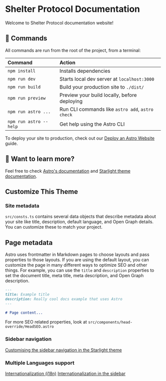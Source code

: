 # Shelter Protocol Documentation

Welcome to Shelter Protocol documentation website!

## 🧞 Commands

All commands are run from the root of the project, from a terminal:

| Command                | Action                                           |
| :--------------------- | :----------------------------------------------- |
| `npm install`          | Installs dependencies                            |
| `npm run dev`          | Starts local dev server at `localhost:3000`      |
| `npm run build`        | Build your production site to `./dist/`          |
| `npm run preview`      | Preview your build locally, before deploying     |
| `npm run astro ...`    | Run CLI commands like `astro add`, `astro check` |
| `npm run astro --help` | Get help using the Astro CLI                     |

To deploy your site to production, check out our [Deploy an Astro Website](https://docs.astro.build/guides/deploy) guide.

## 👀 Want to learn more?

Feel free to check [Astro's documentation](https://docs.astro.build) and [Starlight theme documentation](https://starlight.astro.build/getting-started/).

## Customize This Theme

### Site metadata

`src/consts.ts` contains several data objects that describe metadata about your site like title, description, default language, and Open Graph details. You can customize these to match your project.

## Page metadata

Astro uses frontmatter in Markdown pages to choose layouts and pass properties to those layouts. If you are using the default layout, you can customize the page in many different ways to optimize SEO and other things. For example, you can use the `title` and `description` properties to set the document title, meta title, meta description, and Open Graph description.

```markdown
---
title: Example title
description: Really cool docs example that uses Astro
---

# Page content...
```

For more SEO related properties, look at `src/components/head-override/HeadSEO.astro`

### Sidebar navigation

[Customising the sidebar navigation in the Starlight theme](https://starlight.astro.build/guides/sidebar/)

### Multiple Languages support

[Internationalization (i18n)](https://starlight.astro.build/guides/i18n/)
[Internationalization in the sidebar](https://starlight.astro.build/guides/sidebar/#internationalization)